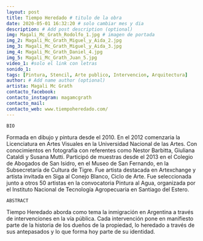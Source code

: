 ```yaml
---
layout: post
title: Tiempo Heredado # titulo de la obra
date: 2020-05-01 16:32:20 # solo cambiar mes y dia
description: # Add post description (optional)
img: Magali_Mc_Grath_Rodolfo_1.jpg # imagen de portada
img_2: Magali_Mc_Grath_Miguel_y_Aida_2.jpg
img_3: Magali_Mc_Grath_Miguel_y_Aida_3.jpg
img_4: Magali_Mc_Grath_Daniel_4.jpg
img_5: Magali_Mc_Grath_Juan_5.jpg
video_1: #solo el link con letras
sonido_1:
tags: [Pintura, Stencil, Arte publico, Intervencion, Arquitectura]
author: # Add name author (optional)
artista: Magali Mc Grath
contacto_facebook:
contacto_instagram: magamcgrath
contacto_mail:
contacto_web: www.tiempoheredado.com/
---
```


`BIO`

Formada en dibujo y pintura desde el 2010. En el 2012 comenzaria la Licenciatura en Artes Visuales en la Universidad Nacional de las Artes. Con conocimientos en fotografía con referentes como Nestor Barbitta, Giuliana Cataldi y Susana Mutti. Participó de muestras desde el 2013 en el Colegio de Abogados de San Isidro, en el Museo de San Fernando, en la Subsecretaría de Cultura de Tigre. Fue artista destacada en Artexchange y artista invitada en Siga al Conejo Blanco, Ciclo de Arte. Fue seleccionada junto a otros 50 artistas en la convocatoria Pintura al Agua, organizada por el Instituto Nacional de Tecnología Agropecuaria en Santiago del Estero.


`ABSTRACT`

Tiempo Heredado aborda como tema la inmigración en Argentina a través de intervenciones en la vía pública. Cada intervención pone en manifiesto parte de la historia de los dueños de la propiedad, lo heredado a través de sus antepasados y lo que forma hoy parte de su identidad.
